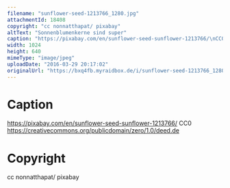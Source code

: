 ```yaml
---
filename: "sunflower-seed-1213766_1280.jpg"
attachmentId: 18408
copyright: "cc nonnatthapat/ pixabay"
altText: "Sonnenblumenkerne sind super"
caption: "https://pixabay.com/en/sunflower-seed-sunflower-1213766/\nCC0 \nhttps://creativecommons.org/publicdomain/zero/1.0/deed.de"
width: 1024
height: 640
mimeType: "image/jpeg"
uploadDate: "2016-03-29 20:17:02"
originalUrl: "https://bxq4fb.myraidbox.de/i/sunflower-seed-1213766_1280.jpg"
---
```


# Caption

https://pixabay.com/en/sunflower-seed-sunflower-1213766/
CC0 
https://creativecommons.org/publicdomain/zero/1.0/deed.de

# Copyright

cc nonnatthapat/ pixabay
